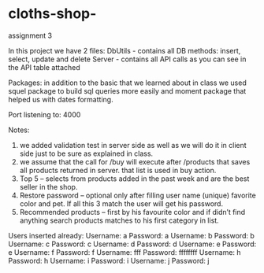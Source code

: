 # cloths-shop-
assignment 3 

In this project we have 2 files:
DbUtils - contains all DB methods: insert, select, update and delete
Server - contains all API calls as you can see in the API table attached

Packages: in addition to the basic that we learned about in class we used squel package to build sql queries more easily and moment package that helped us with dates formatting.

Port listening to: 4000

Notes: 
1. we added validation test in server side as well as we will do it in client side just to be sure as explained in class.
2. we assume that the call for /buy will execute after /products that saves all products returned in server. that list is used in buy action.
3. Top 5 – selects from products added in the past week and are the best seller in the shop.
4. Restore password – optional only after filling user name (unique) favorite color and pet. If all this 3 match the user will get his password.
5. Recommended products – first by his favourite color and if didn’t find anything search products matches to his first category in list.

Users inserted already:
Username: a Password: a
Username: b Password: b
Username: c Password: c
Username: d Password: d
Username: e Password: e
Username: f Password: f
Username: fff Password: ffffffff
Username: h Password: h
Username: i Password: i
Username: j Password: j

